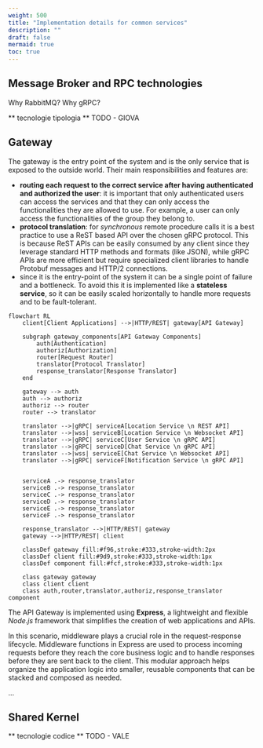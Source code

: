 ```yaml
---
weight: 500
title: "Implementation details for common services"
description: ""
draft: false
mermaid: true
toc: true
---
```


## Message Broker and RPC technologies

Why RabbitMQ?
Why gRPC?

**
tecnologie
tipologia
**
TODO - GIOVA

## Gateway

The gateway is the entry point of the system and is the only service that is exposed to the outside world.
Their main responsibilities and features are:

- **routing each request to the correct service after having authenticated and authorized the user**: it is important that only authenticated users can access the services and that they can only access the functionalities they are allowed to use. For example, a user can only access the functionalities of the group they belong to.
- **protocol translation**: for _synchronous_ remote procedure calls it is a best practice to use a ReST based API over the chosen gRPC protocol. This is because ReST APIs can be easily consumed by any client since they leverage standard HTTP methods and formats (like JSON), while gRPC APIs are more efficient but require specialized client libraries to handle Protobuf messages and HTTP/2 connections.
- since it is the entry-point of the system it can be a single point of failure and a bottleneck. To avoid this it is implemented like a **stateless service**, so it can be easily scaled horizontally to handle more requests and to be fault-tolerant.

```mermaid
flowchart RL
    client[Client Applications] -->|HTTP/REST| gateway[API Gateway]
    
    subgraph gateway_components[API Gateway Components]
        auth[Authentication]
        authoriz[Authorization]
        router[Request Router]
        translator[Protocol Translator]
        response_translator[Response Translator]
    end
    
    gateway --> auth
    auth --> authoriz
    authoriz --> router
    router --> translator
    
    translator -->|gRPC| serviceA[Location Service \n REST API]
    translator -->|wss| serviceB[Location Service \n Websocket API]
    translator -->|gRPC| serviceC[User Service \n gRPC API]
    translator -->|gRPC| serviceD[Chat Service \n gRPC API]
    translator -->|wss| serviceE[Chat Service \n Websocket API]
    translator -->|gRPC| serviceF[Notification Service \n gRPC API]

    
    serviceA .-> response_translator
    serviceB .-> response_translator
    serviceC .-> response_translator
    serviceD .-> response_translator
    serviceE .-> response_translator
    serviceF .-> response_translator
    
    response_translator -->|HTTP/REST| gateway
    gateway -->|HTTP/REST| client
    
    classDef gateway fill:#f96,stroke:#333,stroke-width:2px
    classDef client fill:#9d9,stroke:#333,stroke-width:1px
    classDef component fill:#fcf,stroke:#333,stroke-width:1px
    
    class gateway gateway
    class client client
    class auth,router,translator,authoriz,response_translator component
```

The API Gateway is implemented using **Express**, a lightweight and flexible _Node.js_ framework that simplifies the creation of web applications and APIs.

In this scenario, middleware plays a crucial role in the request-response lifecycle.
Middleware functions in Express are used to process incoming requests before they reach the core business logic and to handle responses before they are sent back to the client.
This modular approach helps organize the application logic into smaller, reusable components that can be stacked and composed as needed.

...

## Shared Kernel
**
tecnologie
codice
**
TODO - VALE
